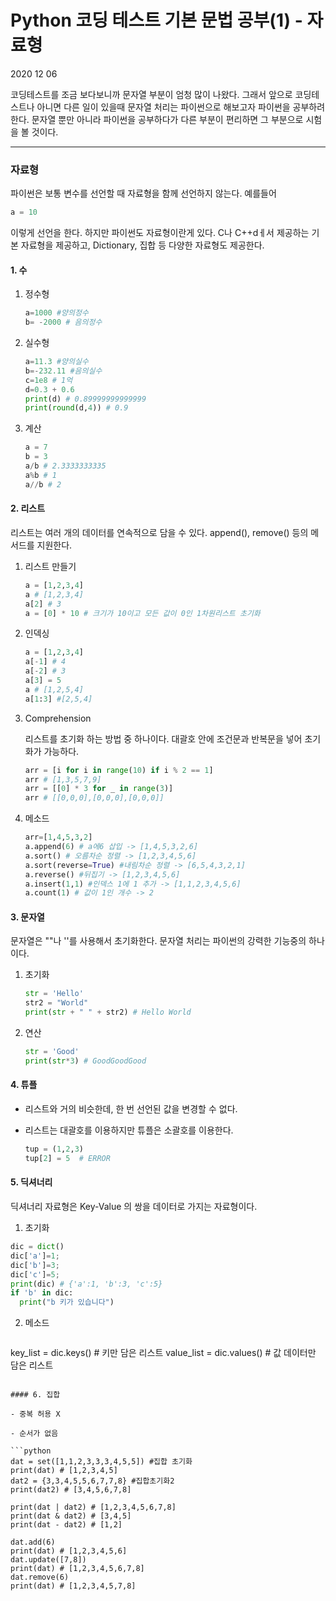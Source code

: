 # Python 코딩 테스트 기본 문법 공부(1) - 자료형

2020 12 06

코딩테스트를 조금 보다보니까 문자열 부분이 엄청 많이 나왔다. 그래서 앞으로 코딩테스트나 아니면 다른 일이 있을때 문자열 처리는 파이썬으로 해보고자 파이썬을 공부하려 한다. 문자열 뿐만 아니라 파이썬을 공부하다가 다른 부분이 편리하면 그 부분으로 시험을 볼 것이다.

---

### 자료형

파이썬은 보통 변수를 선언할 때 자료형을 함께 선언하지 않는다. 예를들어

```python
a = 10
```

이렇게 선언을 한다. 하지만 파이썬도 자료형이란게 있다. C나 C++dㅔ서 제공하는 기본 자료형을 제공하고, Dictionary, 집합 등 다양한 자료형도 제공한다.

#### 1. 수

1. 정수형

   ```python
   a=1000 #양의정수
   b= -2000 # 음의정수
   ```

2. 실수형

   ```python
   a=11.3 #양의실수
   b=-232.11 #음의실수
   c=1e8 # 1억
   d=0.3 + 0.6
   print(d) # 0.89999999999999
   print(round(d,4)) # 0.9
   ```

3. 계산

   ```python
   a = 7
   b = 3
   a/b # 2.3333333335
   a%b # 1
   a//b # 2
   ```

#### 2. 리스트

리스트는 여러 개의 데이터를 연속적으로 담을 수 있다. append(), remove() 등의 메서드를 지원한다.

1. 리스트 만들기

   ```python
   a = [1,2,3,4]
   a # [1,2,3,4]
   a[2] # 3
   a = [0] * 10 # 크기가 10이고 모든 값이 0인 1차원리스트 초기화
   ```

2. 인덱싱

   ```python
   a = [1,2,3,4]
   a[-1] # 4
   a[-2] # 3
   a[3] = 5
   a # [1,2,5,4]
   a[1:3] #[2,5,4]
   ```

3. Comprehension

   리스트를 초기화 하는 방법 중 하나이다. 대괄호 안에 조건문과 반복문을 넣어 초기화가 가능하다.

   ```python
   arr = [i for i in range(10) if i % 2 == 1] 
   arr # [1,3,5,7,9]
   arr = [[0] * 3 for _ in range(3)]
   arr # [[0,0,0],[0,0,0],[0,0,0]]
   ```

4. 메소드

   ```python
   arr=[1,4,5,3,2]
   a.append(6) # a에6 삽입 -> [1,4,5,3,2,6]
   a.sort() # 오름차순 정렬 -> [1,2,3,4,5,6]
   a.sort(reverse=True) #내림차순 정렬 -> [6,5,4,3,2,1]
   a.reverse() #뒤집기 -> [1,2,3,4,5,6]
   a.insert(1,1) #인덱스 1에 1 추가 -> [1,1,2,3,4,5,6]
   a.count(1) # 값이 1인 개수 -> 2
   ```

#### 3. 문자열

문자열은 ""나 ''를 사용해서 초기화한다. 문자열 처리는 파이썬의 강력한 기능중의 하나이다.

1. 초기화

   ```python
   str = 'Hello'
   str2 = "World"
   print(str + " " + str2) # Hello World
   ```

2. 연산

   ```python
   str = 'Good'
   print(str*3) # GoodGoodGood
   ```

#### 4. 튜플

- 리스트와 거의 비슷한데, 한 번 선언된 값을 변경할 수 없다.

- 리스트는 대괄호를 이용하지만 튜플은 소괄호를 이용한다.

  ```python
  tup = (1,2,3)
  tup[2] = 5  # ERROR
  ```

#### 5. 딕셔너리

딕셔너리 자료형은 Key-Value 의 쌍을 데이터로 가지는 자료형이다.

1. 초기화

  ```python
  dic = dict()
  dic['a']=1;
  dic['b']=3;
  dic['c']=5;
  print(dic) # {'a':1, 'b':3, 'c':5}
  if 'b' in dic:
    print("b 키가 있습니다")
  ```

2. 메소드

   ```python
  key_list = dic.keys() # 키만 담은 리스트
  value_list = dic.values() # 값 데이터만 담은 리스트
   ```

#### 6. 집합

- 중복 허용 X

- 순서가 없음

  ```python
  dat = set([1,1,2,3,3,3,4,5,5]) #집합 초기화
  print(dat) # [1,2,3,4,5]
  dat2 = {3,3,4,5,5,6,7,7,8} #집합초기화2
  print(dat2) # [3,4,5,6,7,8]
  
  print(dat | dat2) # [1,2,3,4,5,6,7,8]
  print(dat & dat2) # [3,4,5]
  print(dat - dat2) # [1,2]
  
  dat.add(6)
  print(dat) # [1,2,3,4,5,6]
  dat.update([7,8])
  print(dat) # [1,2,3,4,5,6,7,8]
  dat.remove(6)
  print(dat) # [1,2,3,4,5,7,8]
  ```

  

